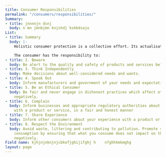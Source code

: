 ```yaml
---
title: Consumer Responsibilities
permalink: "/consumers/responsibilities/"
Summary:
- title: jnnnnjn dsnj
  body: n mn jmnbjmn knjshdj kskbdsaju
List:
- title: Summary
  body: |-
    Holistic consumer protection is a collective effort. Its actualisation requires input, not just from manufacturers, service providers and government, but also the consumer.

    The consumer has the responsibility to:
- title: 2. Beware
  body: Be alert to the quality and safety of products and services before you purchase.
- title: 3. Think Independently
  body: Make decisions about well-considered needs and wants.
- title: 4. Speak Out
  body: Inform manufacturers and government of your needs and expectations.
- title: 5. Be an Ethical Consumer
  body: Be fair and never engage in dishonest practices which affect other consumers
    negatively.
- title: 6. Complain
  body: Inform businesses and appropriate regulatory authorities about your dissatisfaction
    with a product or service, in a fair and honest manner
- title: 7. Share Experience
  body: Inform other consumers about your experience with a product or service.
- title: 8. Respect the Environment
  body: Avoid waste, littering and contributing to pollution. Promote sustainable
    consumption by ensuring that what you consume does not impact on the environment
    negatively.
Field name: kjhjnjnknjnjcbkofjghijifghj h    nfghhkmkmghg
layout: page
---
```


